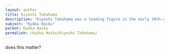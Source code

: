 ```yaml
---
layout: author
title: Kiyoshi Takahama
description: "Kiyoshi Takahama was a leading figure in the early 20th-century haiku movement who also wrote kyōka. His work often celebrated the beauty of nature while reflecting broader philosophical themes."
subject: "Kyōka Haiku"
parent: Kyōka Haiku
permalink: /Kyōka Haiku/Kiyoshi Takahama/
---
```


does this matter?
